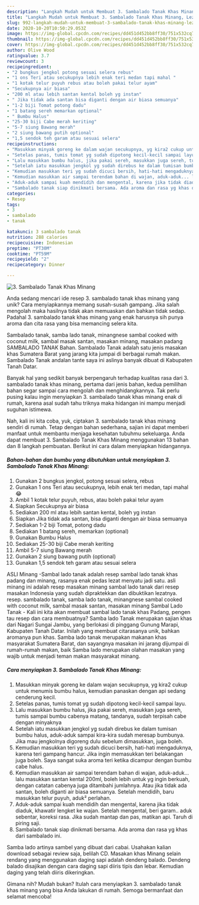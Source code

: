```yaml
---
description: "Langkah Mudah untuk Membuat 3. Sambalado Tanak Khas Minang, Lezat"
title: "Langkah Mudah untuk Membuat 3. Sambalado Tanak Khas Minang, Lezat"
slug: 992-langkah-mudah-untuk-membuat-3-sambalado-tanak-khas-minang-lezat
date: 2020-10-20T10:50:29.053Z
image: https://img-global.cpcdn.com/recipes/dd451d452bb8ff30/751x532cq70/3-sambalado-tanak-khas-minang-foto-resep-utama.jpg
thumbnail: https://img-global.cpcdn.com/recipes/dd451d452bb8ff30/751x532cq70/3-sambalado-tanak-khas-minang-foto-resep-utama.jpg
cover: https://img-global.cpcdn.com/recipes/dd451d452bb8ff30/751x532cq70/3-sambalado-tanak-khas-minang-foto-resep-utama.jpg
author: Olive Wood
ratingvalue: 3.7
reviewcount: 3
recipeingredient:
- "2 bungkus jengkol potong sesuai selera rebus"
- "1 ons Teri atau secukupnya lebih enak teri medan tapi mahal "
- "1 kotak telur puyuh rebus atau boleh pakai telur ayam"
- "Secukupnya air biasa"
- "200 ml atau lebih santan kental boleh yg instan"
- " Jika tidak ada santan bisa diganti dengan air biasa semuanya"
- "1-2 biji Tomat potong dadu"
- "1 batang sereh memarkan optional"
- " Bumbu Halus"
- "25-30 biji Cabe merah keriting"
- "5-7 siung Bawang merah"
- "2 siung bawang putih optional"
- "1,5 sendok teh garam atau sesuai selera"
recipeinstructions:
- "Masukkan minyak goreng ke dalam wajan secukupnya, yg kira2 cukup untuk menumis bumbu halus, kemudian panaskan dengan api sedang cenderung kecil."
- "Setelas panas, tumis tomat yg sudah dipotong kecil-kecil sampai layu."
- "Lalu masukkan bumbu halus, jika pakai sereh, masukkan juga sereh, tumis sampai bumbu cabenya matang, tandanya, sudah terpisah cabe dengan minyaknya"
- "Setelah iatu masukkan jengkol yg sudah direbus ke dalam tumisan bumbu halus, aduk-aduk sampai kira-kira sudah meresap bumbunya. Jika mau jengkolnya digoreng dulu sebelum dimasukkan, juga boleh."
- "Kemudian masukkan teri yg sudah dicuci bersih, hati-hati mengaduknya, karena teri gampang hancur. Jika ingin memasukkan teri belakangan juga boleh. Saya sangat suka aroma teri ketika dicampur dengan bumbu cabe halus."
- "Kemudian masukkan air sampai terendam bahan di wajan, aduk-aduk... lalu masukkan santan kental 200ml, boleh lebih untuk yg ingin berkuah, dengan catatan cabenya juga ditambahi jumlahnya. Atau jika tidak ada santan, boleh diganti air biasa semuanya. Setelah mendidih, baru masukkan telur puyuh, aduk² perlahan."
- "Aduk-aduk sampai kuah mendidih dan mengental, karena jika tidak diaduk, khawatir lengket ke wajan. Setelah mengental, beri garam.. aduk sebentar, koreksi rasa. Jika sudah mantap dan pas, matikan api. Taruh di piring saji."
- "Sambalado tanak siap dinikmati bersama. Ada aroma dan rasa yg khas dari sambalado ini."
categories:
- Resep
tags:
- 3
- sambalado
- tanak

katakunci: 3 sambalado tanak 
nutrition: 288 calories
recipecuisine: Indonesian
preptime: "PT30M"
cooktime: "PT59M"
recipeyield: "2"
recipecategory: Dinner

---
```



![3. Sambalado Tanak Khas Minang](https://img-global.cpcdn.com/recipes/dd451d452bb8ff30/751x532cq70/3-sambalado-tanak-khas-minang-foto-resep-utama.jpg)

Anda sedang mencari ide resep 3. sambalado tanak khas minang yang unik? Cara menyiapkannya memang susah-susah gampang. Jika salah mengolah maka hasilnya tidak akan memuaskan dan bahkan tidak sedap. Padahal 3. sambalado tanak khas minang yang enak harusnya sih punya aroma dan cita rasa yang bisa memancing selera kita.

Sambalado tanak, samba lado tanak, minangnese sambal cooked with coconut milk, sambal masak santan, masakan minang, masakan padang SAMBALADO TANAK Bahan. Sambalado Tanak adalah satu jenis masakan khas Sumatera Barat yang jarang kita jumpai di berbagai rumah makan. Sambalado Tanak andalan tante saya ini aslinya banyak dibuat di Kabupaten Tanah Datar.

Banyak hal yang sedikit banyak berpengaruh terhadap kualitas rasa dari 3. sambalado tanak khas minang, pertama dari jenis bahan, kedua pemilihan bahan segar sampai cara mengolah dan menghidangkannya. Tak perlu pusing kalau ingin menyiapkan 3. sambalado tanak khas minang enak di rumah, karena asal sudah tahu triknya maka hidangan ini mampu menjadi suguhan istimewa.


Nah, kali ini kita coba, yuk, ciptakan 3. sambalado tanak khas minang sendiri di rumah. Tetap dengan bahan sederhana, sajian ini dapat memberi manfaat untuk membantu menjaga kesehatan tubuhmu sekeluarga. Anda dapat membuat 3. Sambalado Tanak Khas Minang menggunakan 13 bahan dan 8 langkah pembuatan. Berikut ini cara dalam menyiapkan hidangannya.

<!--inarticleads1-->

##### Bahan-bahan dan bumbu yang dibutuhkan untuk menyiapkan 3. Sambalado Tanak Khas Minang:

1. Gunakan 2 bungkus jengkol, potong sesuai selera, rebus
1. Gunakan 1 ons Teri atau secukupnya, lebih enak teri medan, tapi mahal 😂
1. Ambil 1 kotak telur puyuh, rebus, atau boleh pakai telur ayam
1. Siapkan Secukupnya air biasa
1. Sediakan 200 ml atau lebih santan kental, boleh yg instan
1. Siapkan  Jika tidak ada santan, bisa diganti dengan air biasa semuanya
1. Sediakan 1-2 biji Tomat, potong dadu
1. Sediakan 1 batang sereh, memarkan (optional)
1. Gunakan  Bumbu Halus
1. Sediakan 25-30 biji Cabe merah keriting
1. Ambil 5-7 siung Bawang merah
1. Gunakan 2 siung bawang putih (optional)
1. Gunakan 1,5 sendok teh garam atau sesuai selera


ASLI Minang -Sambal lado tanak adalah resep sambal lado tanak khas padang dan minang, rasanya enak pedas lezat menyatu jadi satu. asli minang ini adalah resep masakan minang sambal lado tanak dari resep masakan Indonesia yang sudah dipraktekkan dan dibuktikan lezatnya. resep. sambalado tanak, samba lado tanak, minangnese sambal cooked with coconut milk, sambal masak santan, masakan minang Sambal Lado Tanak - Kali ini kita akan membuat sambal lado tanak khas Padang, pengen tau resep dan cara membuatnya? Samba lado Tanak merupakan sajian khas dari Nagari Sungai Jambu, yang berlokasi di pinggang Gunung Marapi, Kabupaten Tanah Datar. Inilah yang membuat citarasanya unik, bahkan aromanya pun khas. Samba lado tanak merupakan makanan khas masyarakat Sumatera Barat, dan sayangnya masakan ini jarang dijumpai di rumah-rumah makan, baik Samba lado merupakan olahan masakan yang wajib untuk menjadi teman makan masyarakat minang. 

<!--inarticleads2-->

##### Cara menyiapkan 3. Sambalado Tanak Khas Minang:

1. Masukkan minyak goreng ke dalam wajan secukupnya, yg kira2 cukup untuk menumis bumbu halus, kemudian panaskan dengan api sedang cenderung kecil.
1. Setelas panas, tumis tomat yg sudah dipotong kecil-kecil sampai layu.
1. Lalu masukkan bumbu halus, jika pakai sereh, masukkan juga sereh, tumis sampai bumbu cabenya matang, tandanya, sudah terpisah cabe dengan minyaknya
1. Setelah iatu masukkan jengkol yg sudah direbus ke dalam tumisan bumbu halus, aduk-aduk sampai kira-kira sudah meresap bumbunya. Jika mau jengkolnya digoreng dulu sebelum dimasukkan, juga boleh.
1. Kemudian masukkan teri yg sudah dicuci bersih, hati-hati mengaduknya, karena teri gampang hancur. Jika ingin memasukkan teri belakangan juga boleh. Saya sangat suka aroma teri ketika dicampur dengan bumbu cabe halus.
1. Kemudian masukkan air sampai terendam bahan di wajan, aduk-aduk... lalu masukkan santan kental 200ml, boleh lebih untuk yg ingin berkuah, dengan catatan cabenya juga ditambahi jumlahnya. Atau jika tidak ada santan, boleh diganti air biasa semuanya. Setelah mendidih, baru masukkan telur puyuh, aduk² perlahan.
1. Aduk-aduk sampai kuah mendidih dan mengental, karena jika tidak diaduk, khawatir lengket ke wajan. Setelah mengental, beri garam.. aduk sebentar, koreksi rasa. Jika sudah mantap dan pas, matikan api. Taruh di piring saji.
1. Sambalado tanak siap dinikmati bersama. Ada aroma dan rasa yg khas dari sambalado ini.


Samba lado artinya sambel yang dibuat dari cabai. Usahakan kalian download sebagai review saja, belilah CD. Masakan khas Minang selain rendang yang menggunakan daging sapi adalah dendeng balado. Dendeng balado disajikan dengan cara daging sapi diiris tipis dan lebar. Kemudian daging yang telah diiris dikeringkan. 

Gimana nih? Mudah bukan? Itulah cara menyiapkan 3. sambalado tanak khas minang yang bisa Anda lakukan di rumah. Semoga bermanfaat dan selamat mencoba!
